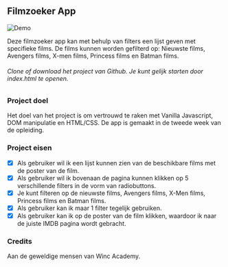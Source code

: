 ## Filmzoeker App

![Demo](demo1.png)

Deze filmzoeker app kan met behulp van filters een lijst geven met specifieke films. De films kunnen worden gefilterd op: Nieuwste films, Avengers films, X-men films, Princess films en Batman films.

###### Clone of download het project van Github. Je kunt gelijk starten door index.html te openen.

### Project doel
Het doel van het project is om vertrouwd te raken met Vanilla Javascript, DOM manipulatie en HTML/CSS. De app is gemaakt in de tweede week van de opleiding.

### Project eisen
- [x] Als gebruiker wil ik een lijst kunnen zien van de beschikbare films met de poster van de film.
- [x] Als gebruiker wil ik bovenaan de pagina kunnen klikken op 5 verschillende filters in de vorm van radiobuttons. 
- [x] Je kunt filteren op de nieuwste films, Avengers films, X-Men films, Princess films en Batman films.
- [x] Als gebruiker kan ik maar 1 filter tegelijk gebruiken.
- [x] Als gebruiker kan ik op de poster van de film klikken, waardoor ik naar de juiste IMDB pagina wordt gebracht.

### Credits
Aan de geweldige mensen van Winc Academy.